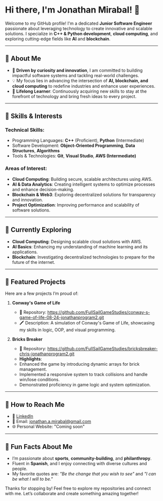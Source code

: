 # Hi there, I'm Jonathan Mirabal! 👋  

Welcome to my GitHub profile! I'm a dedicated **Junior Software Engineer** passionate about leveraging technology to create innovative and scalable solutions. I specialize in **C++ & Python development**, **cloud computing**, and exploring cutting-edge fields like **AI** and **blockchain**.  

---  

## 🚀 About Me  
- 🌟 **Driven by curiosity and innovation**, I am committed to building impactful software systems and tackling real-world challenges.  
- 💡 My focus lies in advancing the intersection of **AI, blockchain, and cloud computing** to redefine industries and enhance user experiences.  
- 📖 **Lifelong Learner**: Continuously acquiring new skills to stay at the forefront of technology and bring fresh ideas to every project.  

---  

## 🔧 Skills & Interests  

### **Technical Skills:**  
- Programming Languages: **C++** (Proficient), **Python** (Intermediate)
- Software Development: **Object-Oriented Programming**, **Data Structures**, **Algorithms**  
- Tools & Technologies: **Git**, **Visual Studio**, **AWS (Intermediate)**  

### **Areas of Interest:**  
- **Cloud Computing**: Building secure, scalable architectures using AWS.  
- **AI & Data Analytics**: Creating intelligent systems to optimize processes and enhance decision-making.  
- **Blockchain & Web3**: Exploring decentralized solutions for transparency and innovation.  
- **Project Optimization**: Improving performance and scalability of software solutions.  

---  

## 🌱 Currently Exploring  
- **Cloud Computing**: Designing scalable cloud solutions with AWS.  
- **AI Basics**: Enhancing my understanding of machine learning and its applications.  
- **Blockchain**: Investigating decentralized technologies to prepare for the future of the internet.

---

## 📂 Featured Projects
Here are a few projects I’m proud of:

1. **Conway's Game of Life**
   - 📌 Repository: https://github.com/FullSailGameStudies/conway-s-game-of-life-08-24-jonathanprogram2.git
   - 🖍️ Description: A simulation of Conway's Game of Life, showcasing my skills in logic, OOP, and visual programming.  

2. **Bricks Breaker**
   - 📌 Repository: https://github.com/FullSailGameStudies/bricksbreaker-chris-jonathanprogram2.git
   - **Highlights**:  
   - Enhanced the game by introducing dynamic arrays for brick management.  
   - Implemented a responsive system to track collisions and handle win/lose conditions.  
   - Demonstrated proficiency in game logic and system optimization.  

---

## 📧 How to Reach Me
- 💼 [LinkedIn](https://www.linkedin.com/in/jonathanmirabal)
- 📧 Email: [jonathan.a.mirabal@gmail.com](mailto:jonathan.a.mirabal@gmail.com)
- 🌐 Personal Website: "Coming soon"

---

## 🌟 Fun Facts About Me  
- I’m passionate about **sports**, **community-building**, and **philanthropy**.  
- Fluent in **Spanish**, and I enjoy connecting with diverse cultures and people.  
- My favorite quotes are: *"Be the change that you wish to see"* and *"I can be what I will to be."*  

Thanks for stopping by! Feel free to explore my repositories and connect with me. Let’s collaborate and create something amazing together!  
